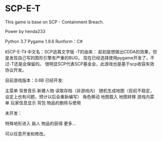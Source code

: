 # SCP-E-T
This game is base on SCP - Containment Breach.

Power by henda233

Python 3.7
Pygame 1.9.6
Runform：C#

《SCP-E-T》
中文名：SCP逃离文字版
-T的由来：
起初是想做出CDDA的效果，但是发现自己写的图形引擎有严重的BUG，
现在已经选择使用pygame开发了，不过-T还是会保留的。
很明显SCP代表SCP基金会，此游戏也是基于scp收容失效协议开发。

目前游戏版本：0.6B
已经开发:

主菜单
背景音乐
新建人物
读取存档（非游戏内）
随机生成地图（目前不稳定，设定上也有问题，预计以后会重新编写）
角色移动
地图载入
地图转移
游戏内菜单
玩家信息显示
背包
物品的删除与使用

未开发：

特殊地形进入
敌人
物品的获得
更多...


可以任意开发和修改。
